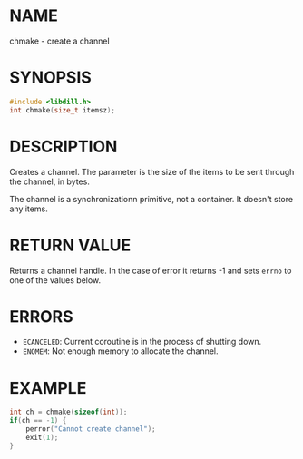 # NAME

chmake - create a channel

# SYNOPSIS

```c
#include <libdill.h>
int chmake(size_t itemsz);
```

# DESCRIPTION

Creates a channel. The parameter is the size of the items to be sent through the channel, in bytes.

The channel is a synchronizationn primitive, not a container. It doesn't store any items.

# RETURN VALUE

Returns a channel handle. In the case of error it returns -1 and sets `errno` to one of the values below.

# ERRORS

* `ECANCELED`: Current coroutine is in the process of shutting down.
* `ENOMEM`: Not enough memory to allocate the channel.

# EXAMPLE

```c
int ch = chmake(sizeof(int));
if(ch == -1) {
    perror("Cannot create channel");
    exit(1);
}
```

